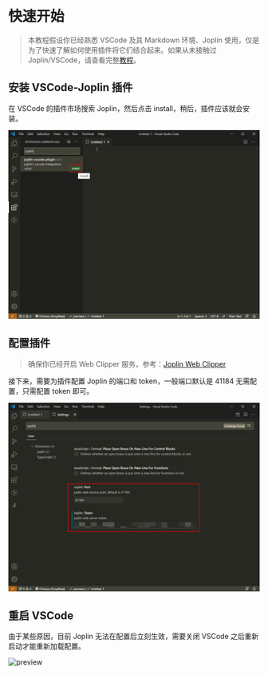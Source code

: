 # 快速开始

> 本教程假设你已经熟悉 VSCode 及其 Markdown 环境、Joplin 使用，仅是为了快速了解如何使用插件将它们结合起来。如果从未接触过 Joplin/VSCode，请查看完整[教程](zh-cn/_navbar/get-started/tutorials.md)。

## 安装 VSCode-Joplin 插件

在 VSCode 的插件市场搜索 Joplin，然后点击 install，稍后，插件应该就会安装。

![install plugin](../../../_media/install-plugin.png)

## 配置插件

> 确保你已经开启 Web Clipper 服务，参考：[Joplin Web Clipper](https://joplinapp.org/clipper/)

接下来，需要为插件配置 Joplin 的端口和 token，一般端口默认是 41184 无需配置，只需配置 token 即可。

![install plugin](../../../_media/joplin-settings.png)

## 重启 VSCode

由于某些原因，目前 Joplin 无法在配置后立刻生效，需要关闭 VSCode 之后重新启动才能重新加载配置。

![preview](https://cdn.jsdelivr.net/gh/rxliuli/img-bed/20200623085740.png)
